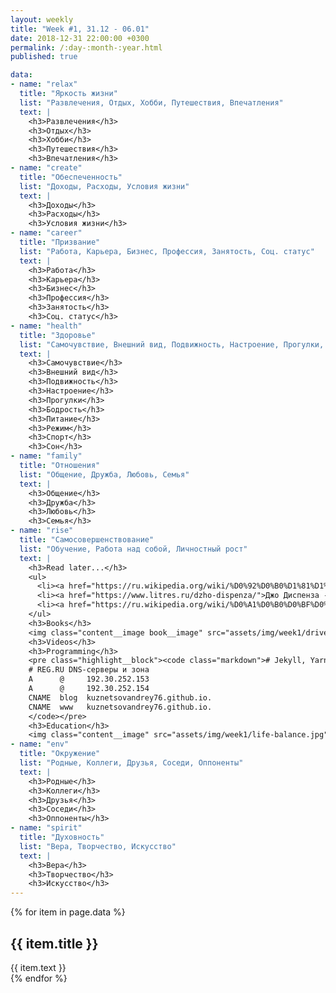 ```yaml
---
layout: weekly
title: "Week #1, 31.12 - 06.01"
date: 2018-12-31 22:00:00 +0300
permalink: /:day-:month-:year.html
published: true

data:
- name: "relax" 
  title: "Яркость жизни"
  list: "Развлечения, Отдых, Хобби, Путешествия, Впечатления"
  text: |
    <h3>Развлечения</h3>
    <h3>Отдых</h3>
    <h3>Хобби</h3>
    <h3>Путешествия</h3>
    <h3>Впечатления</h3>
- name: "create" 
  title: "Обеспеченность"
  list: "Доходы, Расходы, Условия жизни"
  text: |
    <h3>Доходы</h3>
    <h3>Расходы</h3>
    <h3>Условия жизни</h3>
- name: "career" 
  title: "Призвание"
  list: "Работа, Карьера, Бизнес, Профессия, Занятость, Соц. статус"
  text: |
    <h3>Работа</h3>
    <h3>Карьера</h3>
    <h3>Бизнес</h3>
    <h3>Профессия</h3>
    <h3>Занятость</h3>
    <h3>Соц. статус</h3>
- name: "health" 
  title: "Здоровье"
  list: "Самочувствие, Внешний вид, Подвижность, Настроение, Прогулки, Бодрость, Питание, Режим, Спорт, Сон"
  text: |
    <h3>Самочувствие</h3>
    <h3>Внешний вид</h3>
    <h3>Подвижность</h3>
    <h3>Настроение</h3>
    <h3>Прогулки</h3>
    <h3>Бодрость</h3>
    <h3>Питание</h3>
    <h3>Режим</h3>
    <h3>Спорт</h3>
    <h3>Сон</h3>
- name: "family" 
  title: "Отношения"
  list: "Общение, Дружба, Любовь, Семья"
  text: |
    <h3>Общение</h3>
    <h3>Дружба</h3>
    <h3>Любовь</h3>
    <h3>Семья</h3>
- name: "rise" 
  title: "Самосовершенствование"
  list: "Обучение, Работа над собой, Личностный рост" 
  text: |
    <h3>Read later...</h3>
    <ul>
      <li><a href="https://ru.wikipedia.org/wiki/%D0%92%D0%B0%D1%81%D1%83%D0%B4%D0%B5%D0%B2,_%D0%94%D0%B6%D0%B0%D0%B3%D0%B3%D0%B8">Садхгуру - медитация</a></li>
      <li><a href="https://www.litres.ru/dzho-dispenza/">Джо Диспенза - мозг</a></li>
      <li><a href="https://ru.wikipedia.org/wiki/%D0%A1%D0%B0%D0%BF%D0%BE%D0%BB%D1%8C%D1%81%D0%BA%D0%B8,_%D0%A0%D0%BE%D0%B1%D0%B5%D1%80%D1%82">Роберт Сапольски - поведение человека</a></li>
    </ul>
    <h3>Books</h3>
    <img class="content__image book__image" src="assets/img/week1/drive.jpg" alt="drive">
    <h3>Videos</h3>
    <h3>Programming</h3>
    <pre class="highlight__block"><code class="markdown"># Jekyll, Yarn, Liquid
    # REG.RU DNS-серверы и зона
    A      @     192.30.252.153
    A      @     192.30.252.154
    CNAME  blog  kuznetsovandrey76.github.io.
    CNAME  www   kuznetsovandrey76.github.io. 
    </code></pre>
    <h3>Education</h3>
    <img class="content__image" src="assets/img/week1/life-balance.jpg" alt="life balance">
- name: "env" 
  title: "Окружение"
  list: "Родные, Коллеги, Друзья, Соседи, Оппоненты"
  text: |
    <h3>Родные</h3>
    <h3>Коллеги</h3>
    <h3>Друзья</h3>
    <h3>Соседи</h3>
    <h3>Оппоненты</h3>
- name: "spirit" 
  title: "Духовность"
  list: "Вера, Творчество, Искусство" 
  text: |
    <h3>Вера</h3>
    <h3>Творчество</h3>
    <h3>Искусство</h3>
---
```

{% for item in page.data %}
  <div class="content__block" id="{{ item.name }}">
    <h2 class="content__title">{{ item.title }}</h2>
    <div class="content__inner"> 
        <!-- {{ item.list }} -->
        {{ item.text }}
    </div>
  </div>
{% endfor %}

